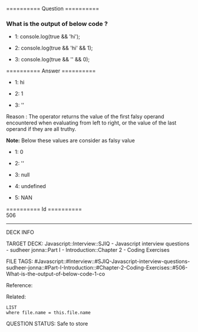 ========== Question ==========  

### What is the output of below code ?

- 1: console.log(true && 'hi');

- 2: console.log(true && 'hi' && 1);

- 3: console.log(true && '' && 0);  

========== Answer ==========  

- 1: hi

- 2: 1

- 3: ''

Reason : The operator returns the value of the first falsy operand encountered
when evaluating from left to right, or the value of the last operand if they are
all truthy.

**Note:** Below these values are consider as falsy value

- 1: 0

- 2: ''

- 3: null

- 4: undefined

- 5: NAN

========== Id ==========  
506

---

DECK INFO

TARGET DECK: Javascript::Interview::SJIQ - Javascript interview questions - sudheer jonna::Part I - Introduction::Chapter 2 - Coding Exercises

FILE TAGS: #Javascript::#Interview::#SJIQ-Javascript-interview-questions-sudheer-jonna::#Part-I-Introduction::#Chapter-2-Coding-Exercises::#506-What-is-the-output-of-below-code-1-co

Reference:

Related:

```dataview
LIST
where file.name = this.file.name
```

QUESTION STATUS: Safe to store
